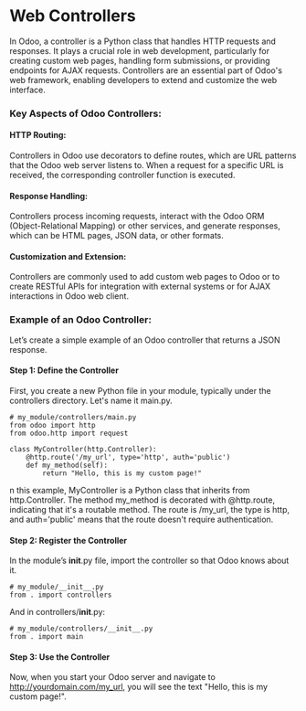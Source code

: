 # Web Controllers
In Odoo, a controller is a Python class that handles HTTP requests and responses. It plays a crucial role in web development, particularly for creating custom web pages, handling form submissions, or providing endpoints for AJAX requests. Controllers are an essential part of Odoo's web framework, enabling developers to extend and customize the web interface.

###  Key Aspects of Odoo Controllers:

####   HTTP Routing: 
  Controllers in Odoo use decorators to define routes, which are URL patterns that the Odoo web server listens to. When a request for a        specific URL is received, the corresponding controller function is executed.

#### Response Handling: 
  Controllers process incoming requests, interact with the Odoo ORM (Object-Relational Mapping) or other services, and generate responses,     which can be HTML pages, JSON data, or other formats.

#### Customization and Extension: 
  Controllers are commonly used to add custom web pages to Odoo or to create RESTful APIs for integration with external systems or for AJAX    interactions in Odoo web client.

### Example of an Odoo Controller:
  Let’s create a simple example of an Odoo controller that returns a JSON response.

#### Step 1: Define the Controller
  First, you create a new Python file in your module, typically under the controllers directory. Let's name it main.py.

```
# my_module/controllers/main.py
from odoo import http
from odoo.http import request

class MyController(http.Controller):
    @http.route('/my_url', type='http', auth='public')
    def my_method(self):
        return "Hello, this is my custom page!"

```
n this example, MyController is a Python class that inherits from http.Controller. The method my_method is decorated with @http.route, indicating that it's a routable method. The route is /my_url, the type is http, and auth='public' means that the route doesn't require authentication.

#### Step 2: Register the Controller
In the module’s __init__.py file, import the controller so that Odoo knows about it.
```
# my_module/__init__.py
from . import controllers
```
And in controllers/__init__.py:
```
# my_module/controllers/__init__.py
from . import main
```
#### Step 3: Use the Controller
Now, when you start your Odoo server and navigate to http://yourdomain.com/my_url, you will see the text "Hello, this is my custom page!".

